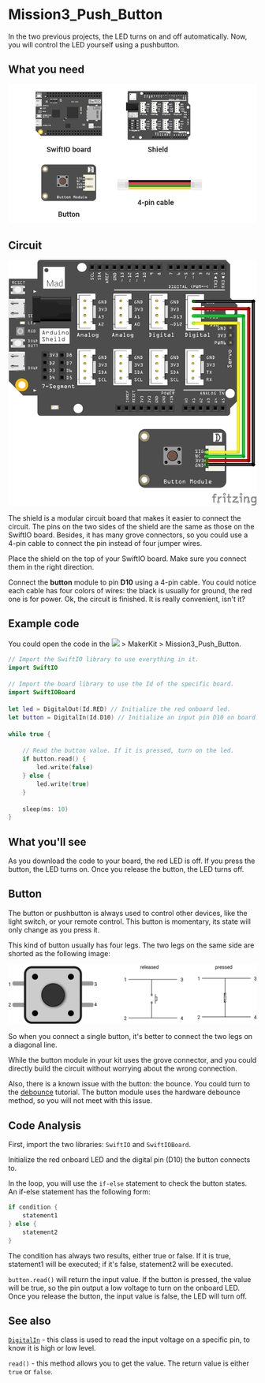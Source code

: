 # Mission3\_Push\_Button

In the two previous projects, the LED turns on and off automatically. Now, you will control the LED yourself using a pushbutton.

## What you need

![](../../.gitbook/assets/asset-30.png)

## Circuit

![](../../.gitbook/assets/button%20%282%29.png)

The shield is a modular circuit board that makes it easier to connect the circuit. The pins on the two sides of the shield are the same as those on the SwiftIO board. Besides, it has many grove connectors, so you could use a 4-pin cable to connect the pin instead of four jumper wires.

Place the shield on the top of your SwiftIO board. Make sure you connect them in the right direction. 

Connect the **button** module to pin **D10** using a 4-pin cable. You could notice each cable has four colors of wires: the black is usually for ground, the red one is for power. Ok, the circuit is finished. It is really convenient, isn't it?

## Example code

You could open the code in the ![](../../.gitbook/assets/xnip2020-07-22_16-04-33.jpg) &gt; MakerKit &gt; Mission3\_Push\_Button.

```swift
// Import the SwiftIO library to use everything in it.
import SwiftIO

// Import the board library to use the Id of the specific board.
import SwiftIOBoard

let led = DigitalOut(Id.RED) // Initialize the red onboard led.
let button = DigitalIn(Id.D10) // Initialize an input pin D10 on board.

while true {

    // Read the button value. If it is pressed, turn on the led.
    if button.read() {
        led.write(false)
    } else {
        led.write(true)
    }

    sleep(ms: 10)
}
```

## What you'll see

As you download the code to your board, the red LED is off. If you press the button, the LED turns on. Once you release the button, the LED turns off.

## Button

The button or pushbutton is always used to control other devices, like the light switch, or your remote control. This button is momentary, its state will only change as you press it.

This kind of button usually has four legs. The two legs on the same side are shorted as the following image:

![](../../.gitbook/assets/button%20%283%29.png)

So when you connect a single button, it's better to connect the two legs on a diagonal line.

While the button module in your kit uses the grove connector, and you could directly build the circuit without worrying about the wrong connection.

Also, there is a known issue with the button: the bounce. You could turn to the [debounce](../simpleio/debounce.md#debounce) tutorial. The button module uses the hardware debounce method, so you will not meet with this issue. 

## Code Analysis

First, import the two libraries: `SwiftIO` and `SwiftIOBoard`.

Initialize the red onboard LED and the digital pin \(D10\) the button connects to. 

In the loop, you will use the `if-else` statement to check the button states. An if-else statement has the following form:

```swift
if condition {
    statement1
} else {
    statement2
}
```

The condition has always two results, either true or false. If it is true, statement1 will be executed; if it's false, statement2 will be executed.

`button.read()` will return the input value. If the button is pressed, the value will be true, so the pin output a low voltage to turn on the onboard LED. Once you release the button, the input value is false, the LED will turn off.

## See also

[`DigitalIn`](https://swiftioapi.madmachine.io/Classes/DigitalIn.html) - this class is used to read the input voltage on a specific pin, to know it is high or low level.

`read()` - this method allows you to get the value. The return value is either `true` or `false`.



